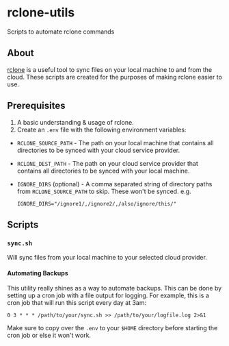# rclone-utils
Scripts to automate rclone commands

## About
[rclone](https://github.com/rclone/rclone) is a useful tool to sync files on your local machine to and from the cloud. These scripts are created for the purposes of making rclone easier to use.

## Prerequisites
1. A basic understanding & usage of rclone.
2. Create an `.env` file with the following environment variables:
- `RCLONE_SOURCE_PATH` - The path on your local machine that contains all directories to be synced with your cloud service provider.
- `RCLONE_DEST_PATH` - The path on your cloud service provider that contains all directories to be synced with your local machine.
- `IGNORE_DIRS` (optional) - A comma separated string of directory paths from `RCLONE_SOURCE_PATH` to skip. These won't be synced. e.g.

    ```shell
    IGNORE_DIRS="/ignore1/,/ignore2/,/also/ignore/this/"
    ```

## Scripts

### `sync.sh`
Will sync files from your local machine to your selected cloud provider.

#### Automating Backups
This utility really shines as a way to automate backups. This can be done by setting up a cron job with a file output for logging. For example, this is a cron job that will run this script every day at 3am:
```shell
0 3 * * * /path/to/your/sync.sh >> /path/to/your/logfile.log 2>&1
```
Make sure to copy over the `.env` to your `$HOME` directory before starting the cron job or else it won't work.
